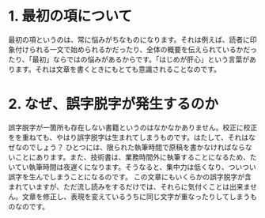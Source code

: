 # 1. 最初の項について

最初の項というのは、常に悩みがちなものになります。それは例えば、読者に印象付けられる一文で始められるかだったり、全体の概要を伝えられているかだったり、「最初」ならではの悩みがあるからです。「はじめが肝心」という言葉があります。それは文章を書くときにもとても意識されることなのです。

# 2. なぜ、誤字脱字が発生するのか

誤字脱字が一箇所も存在しない書籍というのはなかなかありません。校正に校正をを重ねても、やはり誤字脱字は生まれてしまうものです。はたして、それはなぜなのでしょう？ ひとつには、限られた執筆時間で原稿を書かなければならないことにあります。また、技術書は、業務時間外に執筆することになるため、たいてい執筆時間は夜遅くになります。そうなると、集中力は低くなり、ついつい誤字を生んでしまうことになるのです。
この文章にもいくらかの誤字脱字が含まれていますが、ただ流し読みをするだけでは、それらに気付くことは出来ません。文章を修正し、表現を変えているうちに同じ文字が重なったりしてしまうものなのです。
